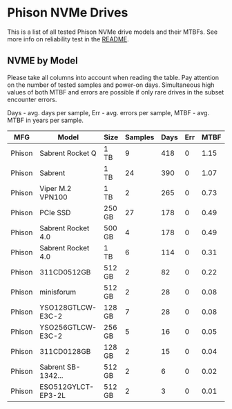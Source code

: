 Phison NVMe Drives
==================

This is a list of all tested Phison NVMe drive models and their MTBFs. See more
info on reliability test in the [README](https://github.com/bsdhw/SMART).

NVME by Model
------------

Please take all columns into account when reading the table. Pay attention on the
number of tested samples and power-on days. Simultaneous high values of both MTBF
and errors are possible if only rare drives in the subset encounter errors.

Days - avg. days per sample,
Err  - avg. errors per sample,
MTBF - avg. MTBF in years per sample.

| MFG       | Model              | Size   | Samples | Days  | Err   | MTBF |
|-----------|--------------------|--------|---------|-------|-------|------|
| Phison    | Sabrent Rocket Q   | 1 TB   | 9       | 418   | 0     | 1.15   |
| Phison    | Sabrent            | 1 TB   | 24      | 390   | 0     | 1.07   |
| Phison    | Viper M.2 VPN100   | 1 TB   | 2       | 265   | 0     | 0.73   |
| Phison    | PCIe SSD           | 250 GB | 27      | 178   | 0     | 0.49   |
| Phison    | Sabrent Rocket 4.0 | 500 GB | 4       | 178   | 0     | 0.49   |
| Phison    | Sabrent Rocket 4.0 | 1 TB   | 6       | 114   | 0     | 0.31   |
| Phison    | 311CD0512GB        | 512 GB | 2       | 82    | 0     | 0.22   |
| Phison    | minisforum         | 512 GB | 2       | 28    | 0     | 0.08   |
| Phison    | YSO128GTLCW-E3C-2  | 128 GB | 7       | 28    | 0     | 0.08   |
| Phison    | YSO256GTLCW-E3C-2  | 256 GB | 5       | 16    | 0     | 0.05   |
| Phison    | 311CD0128GB        | 128 GB | 2       | 15    | 0     | 0.04   |
| Phison    | Sabrent SB-1342... | 512 GB | 2       | 6     | 0     | 0.02   |
| Phison    | ESO512GYLCT-EP3-2L | 512 GB | 2       | 3     | 0     | 0.01   |
